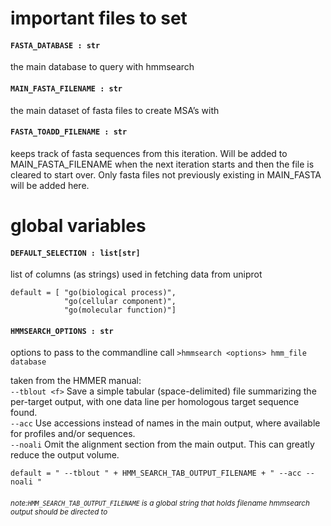 # important files to set
#### `FASTA_DATABASE : str `
the main database to query with hmmsearch

#### `MAIN_FASTA_FILENAME : str`
the main dataset of fasta files to create MSA’s with

#### `FASTA_TOADD_FILENAME : str `
keeps track of fasta sequences from this iteration. Will be added to MAIN_FASTA_FILENAME when the next iteration starts and then the file is cleared to start over. Only fasta files not previously existing in MAIN_FASTA will be added here.

# global variables
#### `DEFAULT_SELECTION : list[str]`
list of columns (as strings) used in fetching data from uniprot  
```
default = [ "go(biological process)",
            "go(cellular component)",
            "go(molecular function)"]
```


#### `HMMSEARCH_OPTIONS : str`
options to pass to the commandline call `>hmmsearch <options> hmm_file database`  

taken from the HMMER manual:  
`--tblout <f>` Save a simple tabular (space-delimited) file summarizing the
per-target output, with one data line per homologous target
sequence found.   
`--acc` Use accessions instead of names in the main output, where
available for profiles and/or sequences.  
`--noali` Omit the alignment section from the main output. This can greatly reduce the output volume.


```
default = " --tblout " + HMM_SEARCH_TAB_OUTPUT_FILENAME + " --acc --noali "
```
###### <sub>note:`HMM_SEARCH_TAB_OUTPUT_FILENAME` is a global string that holds filename hmmsearch output should be directed to  </sub>

